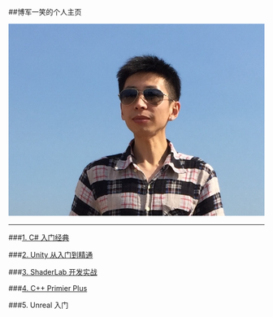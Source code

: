 ##博军一笑的个人主页

![博军一笑](/assets/头像.JPG)

---


###[1. C# 入门经典](https://shenjun4csharp.github.io/csharphtml/)

###[2. Unity 从入门到精通](https://shenjun4unity.github.io/unityhtml/)

###[3. ShaderLab 开发实战](https://shenjun4shader.github.io/shaderhtml/)

###[4. C++ Primier Plus](https://shenjun4cplusplus.github.io/cplusplushtml/)

###5. Unreal 入门

